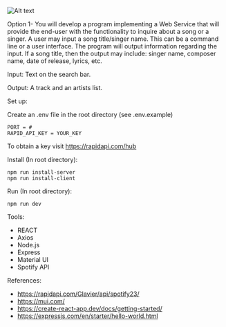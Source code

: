 ![Alt text](https://github.com/imMica/sweng861_course_project/blob/main/static/screenshot.PNG)

Option 1- You will develop a program implementing a Web Service that will provide the end-user with the functionality to inquire about a song or a singer. A user may input a song title/singer name. This can be a command line or a user interface. The program will output information regarding the input. If a song title, then the output may include: singer name, composer name, date of release, lyrics, etc.

Input: Text on the search bar.

Output: A track and an artists list.

Set up:

Create an .env file in the root directory (see .env.example)
```
PORT = #
RAPID_API_KEY = YOUR_KEY 
```
To obtain a key visit https://rapidapi.com/hub

Install (In root directory):
```
npm run install-server
npm run install-client
```
Run (In root directory):
```
npm run dev
```

Tools:
- REACT
- Axios
- Node.js
- Express 
- Material UI
- Spotify API

References:
- https://rapidapi.com/Glavier/api/spotify23/
- https://mui.com/
- https://create-react-app.dev/docs/getting-started/
- https://expressjs.com/en/starter/hello-world.html

